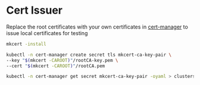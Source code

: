 # Cert Issuer

Replace the root certificates with your own certificates in [cert-manager](clusters/dev-cluster/components/infrastructure/cert-issuer/mkcert-ca-secret.yaml) to issue local certificates for testing

```bash
mkcert -install

kubectl -n cert-manager create secret tls mkcert-ca-key-pair \
--key "$(mkcert -CAROOT)"/rootCA-key.pem \
--cert "$(mkcert -CAROOT)"/rootCA.pem

kubectl -n cert-manager get secret mkcert-ca-key-pair -oyaml > clusters/dev-cluster/components/infrastructure/cert-issuer/mkcert-ca-secret.yaml
```
